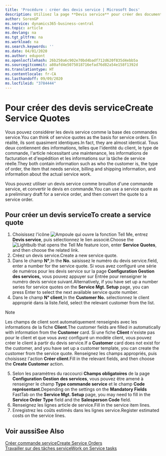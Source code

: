 ```yaml
---
title: 'Procédure : créer des devis service | Microsoft Docs'
description: Utilisez la page **Devis service** pour créer des documents dans lesquels vous saisissez des informations sur un service, tel que réparation et entretien, pour des articles de service à la demande du client. Vous pouvez utiliser un devis service comme brouillon d'une commande service, et convertir le devis en commande.
author: SorenGP
ms.service: dynamics365-business-central
ms.topic: article
ms.devlang: na
ms.tgt_pltfrm: na
ms.workload: na
ms.search.keywords: ''
ms.date: 04/01/2020
ms.author: edupont
ms.openlocfilehash: 26b250a6c902e70bd4badf712d620f835d4ebb5a
ms.sourcegitcommit: a80afd4e5075018716efad76d82a54e158f1392d
ms.translationtype: HT
ms.contentlocale: fr-CA
ms.lasthandoff: 09/09/2020
ms.locfileid: "3784444"
---
```

# <a name="create-service-quotes"></a><span data-ttu-id="bd436-104">Pour créer des devis service</span><span class="sxs-lookup"><span data-stu-id="bd436-104">Create Service Quotes</span></span>
<span data-ttu-id="bd436-105">Vous pouvez considérer les devis service comme la base des commandes service.</span><span class="sxs-lookup"><span data-stu-id="bd436-105">You can think of service quotes as the basis for service orders.</span></span> <span data-ttu-id="bd436-106">En réalité, ils sont quasiment identiques.</span><span class="sxs-lookup"><span data-stu-id="bd436-106">In fact, they are almost identical.</span></span> <span data-ttu-id="bd436-107">Tous deux contiennent des informations, telles que l'identité du client, le type de commande, l'article nécessitant une maintenance, les informations de facturation et d'expédition et les informations sur la tâche de service réelle.</span><span class="sxs-lookup"><span data-stu-id="bd436-107">They both contain information such as who the customer is, the type of order, the item that needs service, billing and shipping information, and information about the actual service work.</span></span>
 
<span data-ttu-id="bd436-108">Vous pouvez utiliser un devis service comme brouillon d'une commande service, et convertir le devis en commande.</span><span class="sxs-lookup"><span data-stu-id="bd436-108">You can use a service quote as a preliminary draft for a service order, and then convert the quote to a service order.</span></span>  
  
## <a name="to-create-a-service-quote"></a><span data-ttu-id="bd436-109">Pour créer un devis service</span><span class="sxs-lookup"><span data-stu-id="bd436-109">To create a service quote</span></span>  
1. <span data-ttu-id="bd436-110">Choisissez l'icône ![Ampoule qui ouvre la fonction Tell Me](media/ui-search/search_small.png "Dites-moi ce que vous voulez faire"), entrez **Devis service**, puis sélectionnez le lien associé.</span><span class="sxs-lookup"><span data-stu-id="bd436-110">Choose the ![Lightbulb that opens the Tell Me feature](media/ui-search/search_small.png "Tell me what you want to do") icon, enter **Service Quotes**, and then choose the related link.</span></span>  
2. <span data-ttu-id="bd436-111">Créez un devis service.</span><span class="sxs-lookup"><span data-stu-id="bd436-111">Create a new service quote.</span></span>  
3. <span data-ttu-id="bd436-112">Dans le champ **N°**,</span><span class="sxs-lookup"><span data-stu-id="bd436-112">In the **No.**</span></span> <span data-ttu-id="bd436-113">saisissez le numéro du devis service.</span><span class="sxs-lookup"><span data-stu-id="bd436-113">field, enter a number for the service quote.</span></span> <span data-ttu-id="bd436-114">Si vous avez configuré une série de numéros pour les devis service sur la page **Configuration Gestion des services,** vous pouvez appuyer sur Entrée pour renseigner le numéro devis service suivant.</span><span class="sxs-lookup"><span data-stu-id="bd436-114">Alternatively, if you have set up a number series for service quotes on the **Service Mgt. Setup** page, you can press Enter to select the next available service quote number.</span></span>  
4. <span data-ttu-id="bd436-115">Dans le champ **N° client**,</span><span class="sxs-lookup"><span data-stu-id="bd436-115">In the **Customer No.**</span></span>  <span data-ttu-id="bd436-116">sélectionnez le client approprié dans la liste.</span><span class="sxs-lookup"><span data-stu-id="bd436-116">field, select the relevant customer from the list.</span></span>  

  > [!Note]  
  >  <span data-ttu-id="bd436-117">Les champs de client sont automatiquement renseignés avec les informations de la fiche **Client**.</span><span class="sxs-lookup"><span data-stu-id="bd436-117">The customer fields are filled in automatically with information from the **Customer** card.</span></span> <span data-ttu-id="bd436-118">Si une fiche **Client** n'existe pas pour le client et que vous avez configuré un modèle client, vous pouvez créer le client à partir du devis service.</span><span class="sxs-lookup"><span data-stu-id="bd436-118">If a **Customer** card does not exist for the customer, and you have set up a customer template, you can create the customer from the service quote.</span></span> <span data-ttu-id="bd436-119">Renseignez les champs appropriés, puis choisissez l'action **Créer client**.</span><span class="sxs-lookup"><span data-stu-id="bd436-119">Fill in the relevant fields, and then choose the **Create Customer** action.</span></span>  
  
5. <span data-ttu-id="bd436-120">Selon les paramètres du raccourci **Champs obligatoires** de la page **Configuration Gestion des services**, vous pouvez être amené à renseigner le champ **Type commande service** et le champ **Code représentant**.</span><span class="sxs-lookup"><span data-stu-id="bd436-120">Depending on the settings on the **Mandatory Fields** FastTab on the **Service Mgt. Setup** page, you may need to fill in the **Service Order Type** field and the **Salesperson Code** field.</span></span>  
6. <span data-ttu-id="bd436-121">Renseignez les lignes article de service.</span><span class="sxs-lookup"><span data-stu-id="bd436-121">Fill in the service item lines.</span></span>  
7. <span data-ttu-id="bd436-122">Enregistrez les coûts estimés dans les lignes service.</span><span class="sxs-lookup"><span data-stu-id="bd436-122">Register estimated costs on the service lines.</span></span>  
  
## <a name="see-also"></a><span data-ttu-id="bd436-123">Voir aussi</span><span class="sxs-lookup"><span data-stu-id="bd436-123">See Also</span></span>  
[<span data-ttu-id="bd436-124">Créer commande service</span><span class="sxs-lookup"><span data-stu-id="bd436-124">Create Service Orders</span></span>](service-how-to-create-service-orders.md)  
[<span data-ttu-id="bd436-125">Travailler sur des tâches service</span><span class="sxs-lookup"><span data-stu-id="bd436-125">Work on Service tasks</span></span>](service-how-to-work-on-service-tasks.md)  

 